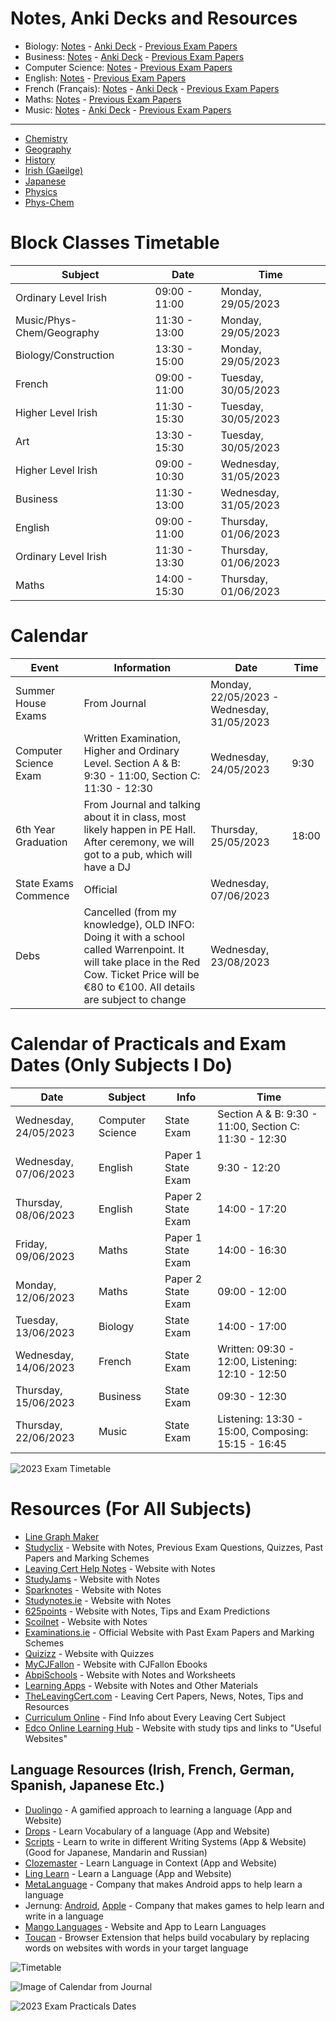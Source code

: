 # Notes, Anki Decks and Resources
- Biology: [Notes](subjects/biology/biology.md) - [Anki Deck](anki/biology.apkg) - [Previous Exam Papers](subjects/biology/exam-papers.md)
- Business: [Notes](subjects/business/business.md) - [Anki Deck](anki/business.apkg) - [Previous Exam Papers](subjects/business/exam-papers.md)
- Computer Science: [Notes](subjects/computer-science/computer-science.md) - [Previous Exam Papers](subjects/computer-science/exam-papers.md)
- English: [Notes](subjects/english/english.md) - [Previous Exam Papers](subjects/english/exam-papers.md)
- French (Français): [Notes](subjects/french/french.md) - [Anki Deck](anki/french.apkg) - [Previous Exam Papers](subjects/french/exam-papers.md)
- Maths: [Notes](subjects/maths/maths.md) - [Previous Exam Papers](subjects/maths/exam-papers.md)
- Music: [Notes](subjects/music/music.md) - [Anki Deck](anki/music.apkg) - [Previous Exam Papers](subjects/music/exam-papers.md)

---

- [Chemistry](other-subjects/chemistry.md)
- [Geography](other-subjects/geography.md)
- [History](other-subjects/history.md)
- [Irish (Gaeilge)](other-subjects/irish.md)
- [Japanese](other-subjects/japanese.md)
- [Physics](other-subjects/physics.md)
- [Phys-Chem](other-subjects/phys-chem/phys-chem.md)

# Block Classes Timetable

| Subject | Date | Time |
|-|-|-|
| Ordinary Level Irish | 09:00 - 11:00 | Monday, 29/05/2023 | 
| Music/Phys-Chem/Geography | 11:30 - 13:00 | Monday, 29/05/2023 |
| Biology/Construction | 13:30 - 15:00 | Monday, 29/05/2023 |
| French | 09:00 - 11:00 | Tuesday, 30/05/2023 |
| Higher Level Irish | 11:30 - 15:30 | Tuesday, 30/05/2023 |
| Art | 13:30 - 15:30 | Tuesday, 30/05/2023 |
| Higher Level Irish | 09:00 - 10:30 | Wednesday, 31/05/2023 |
| Business | 11:30 - 13:00 | Wednesday, 31/05/2023 |
| English | 09:00 - 11:00 | Thursday, 01/06/2023 |
| Ordinary Level Irish | 11:30 - 13:30 | Thursday, 01/06/2023 |
| Maths | 14:00 - 15:30 | Thursday, 01/06/2023 |

<!--
# Homework

| Subject | What to Do | Due |
|-|-|-|
| | | |
-->

<!--
# Timetable

4 Way Split = Music/Phys-Chem/Art/Geography

| Time  | Monday                   | Tuesday                         | Wednesday                       | Thursday                        | Friday                            |
|-------|--------------------------|---------------------------------|---------------------------------|---------------------------------|-----------------------------------|
| 8:50  | Tutorial                 | Tutorial                        | Business                        | Tutorial                        | Tutorial                          |
| 9:00  | Maths                    | Computer Science / Irish        | French / Engineering            | Maths                           | Relationship and Sexual Education |
| 9:50  | Woodwork / Biology (1/2) | Woodwork / Biology              | Computer Science / Irish        | Computer Science / Irish        | French / Engineering              |
| 10:50 | Woodwork / Biology (2/2) | Career Guidance                 | Break                           | Woodwork / Biology              | Computer Science / Irish          |
| 11:50 | Break                    | Break                           | Maths                           | Break                           | Break                             |
| 12:30 | Business                 | PE                              | English                         | 4 Way Split                     | 4 Way Split                       |
| 13:30 | French / Engineering     | Business                        | 4 Way Split                     | English                         | English                           |
| 14:30 | English                  | 4 Way Split                     | Biology (Extra Class)           | French / Engineering            | Maths                             |
-->

# Calendar

| Event | Information | Date | Time |
|-|-|-|-|
| Summer House Exams | From Journal | Monday, 22/05/2023 - Wednesday, 31/05/2023 | |
| Computer Science Exam | Written Examination, Higher and Ordinary Level. Section A & B: 9:30 - 11:00, Section C: 11:30 - 12:30 | Wednesday, 24/05/2023 | 9:30 |
| 6th Year Graduation | From Journal and talking about it in class, most likely happen in PE Hall. After ceremony, we will got to a pub, which will have a DJ | Thursday, 25/05/2023 | 18:00 | 
| State Exams Commence | Official | Wednesday, 07/06/2023 | |
| Debs | Cancelled (from my knowledge), OLD INFO: Doing it with a school called Warrenpoint. It will take place in the Red Cow. Ticket Price will be €80 to €100. All details are subject to change | Wednesday, 23/08/2023 | |

# Calendar of Practicals and Exam Dates (Only Subjects I Do)

| Date | Subject | Info | Time |
|-|-|-|-|
| Wednesday, 24/05/2023 | Computer Science | State Exam | Section A & B: 9:30 - 11:00, Section C: 11:30 - 12:30 |
| Wednesday, 07/06/2023 | English | Paper 1 State Exam | 9:30 - 12:20 |
| Thursday, 08/06/2023 | English | Paper 2 State Exam | 14:00 - 17:20 |
| Friday, 09/06/2023 | Maths | Paper 1 State Exam | 14:00 - 16:30 |
| Monday, 12/06/2023 | Maths | Paper 2 State Exam | 09:00 - 12:00 |
| Tuesday, 13/06/2023 | Biology | State Exam | 14:00 - 17:00 |
| Wednesday, 14/06/2023 | French | State Exam | Written: 09:30 - 12:00, Listening: 12:10 - 12:50 |
| Thursday, 15/06/2023 | Business | State Exam | 09:30 - 12:30 |
| Thursday, 22/06/2023 | Music | State Exam | Listening: 13:30 - 15:00, Composing: 15:15 - 16:45 |

![2023 Exam Timetable](2023-exam-timetable.jpg)

# Resources (For All Subjects)
- [Line Graph Maker](https://www.rapidtables.com/tools/line-graph.html)
- [Studyclix](https://studyclix.ie/) - Website with Notes, Previous Exam Questions, Quizzes, Past Papers and Marking Schemes
- [Leaving Cert Help Notes](https://leaving-cert-helpnotes.blogspot.com/2014/10/links-to-all-my-posts-by-subject.html) - Website with Notes
- [StudyJams](https://studyjams.scholastic.com/) - Website with Notes
- [Sparknotes](https://www.sparknotes.com/) - Website with Notes
- [Studynotes.ie](https://studynotes.ie/feed/leaving-certificate) - Website with Notes
- [625points](https://www.625points.com/) - Website with Notes, Tips and Exam Predictions
- [Scoilnet](https://www.scoilnet.ie/) - Website with Notes
- [Examinations.ie](https://www.examinations.ie/) - Official Website with Past Exam Papers and Marking Schemes
- [Quizizz](https://quizizz.com/) - Website with Quizzes
- [MyCJFallon](https://my.cjfallon.ie/dashboard/student-resources) - Website with CJFallon Ebooks
- [AbpiSchools](https://www.abpischools.org.uk/) - Website with Notes and Worksheets
- [Learning Apps](https://learningapps.org/) - Website with Notes and Other Materials
- [TheLeavingCert.com](https://www.theleavingcert.com/) - Leaving Cert Papers, News, Notes, Tips and Resources
- [Curriculum Online](https://www.curriculumonline.ie) - Find Info about Every Leaving Cert Subject
- [Edco Online Learning Hub](https://edco.ie/onlinestudyhub) - Website with study tips and links to "Useful Websites"

## Language Resources (Irish, French, German, Spanish, Japanese Etc.)
- [Duolingo](https://www.duolingo.com/) - A gamified approach to learning a language (App and Website)
- [Drops](https://languagedrops.com/) - Learn Vocabulary of a language (App and Website)
- [Scripts](https://languagedrops.com/scripts) - Learn to write in different Writing Systems (App & Website) (Good for Japanese, Mandarin and Russian)
- [Clozemaster](https://www.clozemaster.com/) - Learn Language in Context (App and Website)
- [Ling Learn](https://ling-app.com/) - Learn a Language (App and Website)
- [MetaLanguage](https://play.google.com/store/apps/collection/cluster?clp=igM4ChkKEzgwNDgwMjQ4Mjc4OTc0OTY0MzUQCBgDEhkKEzgwNDgwMjQ4Mjc4OTc0OTY0MzUQCBgDGAA%3D:S:ANO1ljIqyhA&gsr=CjuKAzgKGQoTODA0ODAyNDgyNzg5NzQ5NjQzNRAIGAMSGQoTODA0ODAyNDgyNzg5NzQ5NjQzNRAIGAMYAA%3D%3D:S:ANO1ljKKjXw&hl=en_US&gl=US) - Company that makes Android apps to help learn a language
- Jernung: [Android](https://play.google.com/store/apps/dev?id=7157988227995618199&hl=en_US&gl=US), [Apple](https://apps.apple.com/us/developer/jernung/id1268225656#see-all/i-phonei-pad-apps) - Company that makes games to help learn and write in a language
- [Mango Languages](https://mangolanguages.com/) - Website and App to Learn Languages
- [Toucan](https://jointoucan.com/) - Browser Extension that helps build vocabulary by replacing words on websites with words in your target language

![Timetable](timetable.jpeg)

![Image of Calendar from Journal](calendar-from-journal.jpg)

![2023 Exam Practicals Dates](exam-practicals-dates.jpg)

